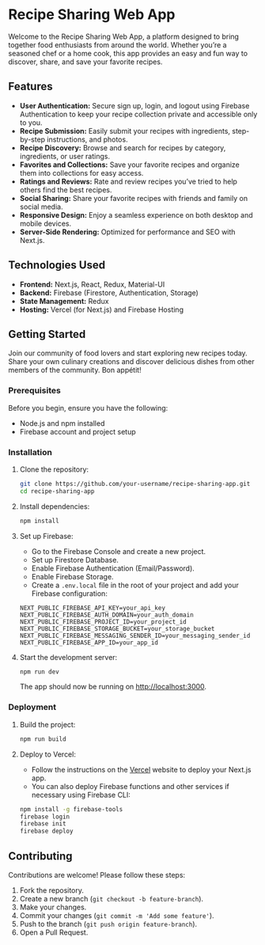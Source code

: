 # Recipe Sharing Web App

Welcome to the Recipe Sharing Web App, a platform designed to bring together food enthusiasts from around the world. Whether you’re a seasoned chef or a home cook, this app provides an easy and fun way to discover, share, and save your favorite recipes.

## Features

- **User Authentication:** Secure sign up, login, and logout using Firebase Authentication to keep your recipe collection private and accessible only to you.
- **Recipe Submission:** Easily submit your recipes with ingredients, step-by-step instructions, and photos.
- **Recipe Discovery:** Browse and search for recipes by category, ingredients, or user ratings.
- **Favorites and Collections:** Save your favorite recipes and organize them into collections for easy access.
- **Ratings and Reviews:** Rate and review recipes you’ve tried to help others find the best recipes.
- **Social Sharing:** Share your favorite recipes with friends and family on social media.
- **Responsive Design:** Enjoy a seamless experience on both desktop and mobile devices.
- **Server-Side Rendering:** Optimized for performance and SEO with Next.js.

## Technologies Used

- **Frontend:** Next.js, React, Redux, Material-UI
- **Backend:** Firebase (Firestore, Authentication, Storage)
- **State Management:** Redux
- **Hosting:** Vercel (for Next.js) and Firebase Hosting

## Getting Started

Join our community of food lovers and start exploring new recipes today. Share your own culinary creations and discover delicious dishes from other members of the community. Bon appétit!

### Prerequisites

Before you begin, ensure you have the following:

- Node.js and npm installed
- Firebase account and project setup

### Installation

1. Clone the repository:
    ```bash
    git clone https://github.com/your-username/recipe-sharing-app.git
    cd recipe-sharing-app
    ```

2. Install dependencies:
    ```bash
    npm install
    ```

3. Set up Firebase:
    - Go to the Firebase Console and create a new project.
    - Set up Firestore Database.
    - Enable Firebase Authentication (Email/Password).
    - Enable Firebase Storage.
    - Create a `.env.local` file in the root of your project and add your Firebase configuration:
    ```env
    NEXT_PUBLIC_FIREBASE_API_KEY=your_api_key
    NEXT_PUBLIC_FIREBASE_AUTH_DOMAIN=your_auth_domain
    NEXT_PUBLIC_FIREBASE_PROJECT_ID=your_project_id
    NEXT_PUBLIC_FIREBASE_STORAGE_BUCKET=your_storage_bucket
    NEXT_PUBLIC_FIREBASE_MESSAGING_SENDER_ID=your_messaging_sender_id
    NEXT_PUBLIC_FIREBASE_APP_ID=your_app_id
    ```

4. Start the development server:
    ```bash
    npm run dev
    ```

    The app should now be running on [http://localhost:3000](http://localhost:3000).

### Deployment

1. Build the project:
    ```bash
    npm run build
    ```

2. Deploy to Vercel:
    - Follow the instructions on the [Vercel](https://vercel.com/) website to deploy your Next.js app.
    - You can also deploy Firebase functions and other services if necessary using Firebase CLI:
    ```bash
    npm install -g firebase-tools
    firebase login
    firebase init
    firebase deploy
    ```


## Contributing

Contributions are welcome! Please follow these steps:

1. Fork the repository.
2. Create a new branch (`git checkout -b feature-branch`).
3. Make your changes.
4. Commit your changes (`git commit -m 'Add some feature'`).
5. Push to the branch (`git push origin feature-branch`).
6. Open a Pull Request.




